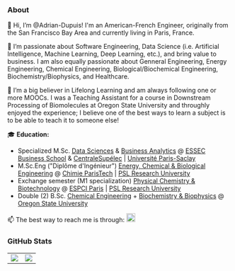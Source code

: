 ### About

👋 Hi, I’m @Adrian-Dupuis! I'm an American-French Engineer, originally from the San Francisco Bay Area and currently living in Paris, France.  

👀 I’m passionate about Software Engineering, Data Science (i.e. Artificial Intelligence, Machine Learning, Deep Learning, etc.), and bring value to business. I am also equally passionate about Genneral Engineering, Energy Engineering, Chemical Engineering, Biological/Biochemical Engineering, Biochemistry/Biophysics, and Healthcare.  

🌱 I’m a big believer in Lifelong Learning and am always following one or more MOOCs. I was a Teaching Assistant for a course in Downstream Processing of Biomolecules at Oregon State University and throughly enjoyed the experience; I believe one of the best ways to learn a subject is to be able to teach it to someone else! 

🎓 **Education:** 
- Specialized M.Sc. [Data Sciences](https://www.centralesupelec.fr/fr/master-data-sciences-business-analytics-dsba?tab=majors) & [Business Analytics](https://www.essec.edu/en/program/mscs/master-data-sciences-business-analytics/majors/) @ [ESSEC Business School](https://www.essec.edu/en/) & [CentraleSupélec](https://www.centralesupelec.fr/en) | [Université Paris-Saclay](https://www.universite-paris-saclay.fr/en)
- M.Sc.Eng ("Diplôme d'Ingénieur") [Energy, Chemical & Biological Engineering](https://www.chimieparistech.psl.eu/en/programs/engineering-cycle/) @ [Chimie ParisTech](https://psl.eu/en/university/schools/universite-psl/ecole-nationale-superieure-de-chimie-de-paris-psl) | [PSL Research University](https://psl.eu/en) 
- Exchange semester (M1 specialization) [Physical Chemistry & Biotechnology](https://www.espci.psl.eu/en/educational-programs/the-espci-ingenieur-degree/) @ [ESPCI Paris](https://psl.eu/en/university/schools/universite-psl/espci-paris-psl) | [PSL Research University](https://psl.eu/en) 
- Double (2) B.Sc. [Chemical Engineering](https://cbee.oregonstate.edu/che-undergraduate-program) + [Biochemistry & Biophysics](https://biochem.oregonstate.edu/content/undergraduate) @ [Oregon State University](https://oregonstate.edu/)

<div>
  <span style="line-height:30px;">📫 The best way to reach me is through: <a href="https://www.linkedin.com/in/adrian-dupuis/"><img style="line-height:30px; alt="Adrian Dupuis' LinkedIn" width="20px" height="20px" src="https://cdn.icon-icons.com/icons2/1753/PNG/512/iconfinder-social-media-applications-14linkedin-4102586_113786.png"/></a></span>
</div>
    
### GitHub Stats

<table class="center" style="width:100%;">
  <tr>
    <td align="center">
  <img align="center" src="https://github-readme-stats.vercel.app/api?username=adrian-dupuis&count_private=true&show_icons=true&theme=onedark&hide_border=true" />
    </td>
    <td align="center">
  <img align="center" src="https://github-readme-stats.vercel.app/api/top-langs/?username=adrian-dupuis&langs_count=10&layout=compact&theme=onedark&hide_border=true" />
</td>
  </tr>
</table>
